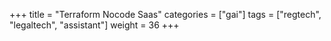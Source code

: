 +++
title = "Terraform Nocode Saas"
categories = ["gai"]
tags = ["regtech", "legaltech", "assistant"]
weight = 36
+++
